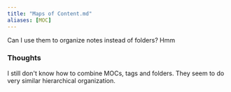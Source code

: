 ```yaml
---
title: "Maps of Content.md"
aliases: [MOC]
---
```


Can I use them to organize notes instead of folders? Hmm

### Thoughts
I still don't know how to combine MOCs, tags and folders. They seem to do very similar hierarchical organization.
